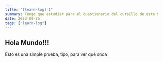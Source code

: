 ```yaml
---
title: "[learn-log] 1"
summary: Tengo que estudiar para el cuestionario del cursillo de este Sábado... Llegaré?
date: 2023-09-26
tags: ["learn-log"]
---
```



## Hola Mundo!!!

Esto es una simple prueba, tipo, para ver qué onda